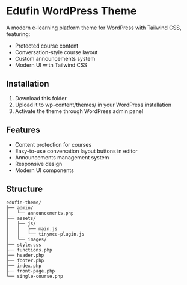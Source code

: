 # Edufin WordPress Theme

A modern e-learning platform theme for WordPress with Tailwind CSS, featuring:
- Protected course content
- Conversation-style course layout
- Custom announcements system
- Modern UI with Tailwind CSS

## Installation
1. Download this folder
2. Upload it to wp-content/themes/ in your WordPress installation
3. Activate the theme through WordPress admin panel

## Features
- Content protection for courses
- Easy-to-use conversation layout buttons in editor
- Announcements management system
- Responsive design
- Modern UI components

## Structure
```
edufin-theme/
├── admin/
│   └── announcements.php
├── assets/
│   ├── js/
│   │   ├── main.js
│   │   └── tinymce-plugin.js
│   └── images/
├── style.css
├── functions.php
├── header.php
├── footer.php
├── index.php
├── front-page.php
└── single-course.php
